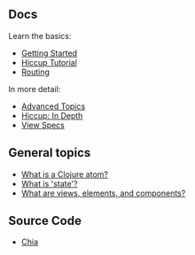 
## Docs

Learn the basics:

- [Getting Started](/chia/getting-started)
- [Hiccup Tutorial](/hiccup/syntax-guide)
- [Routing](/routing)

In more detail:

- [Advanced Topics](/chia/advanced-topics)
- [Hiccup: In Depth](/hiccup/overview)
- [View Specs](/chia/view-specs)

## General topics

- [What is a Clojure atom?](/explainers/atoms)
- [What is 'state'?](/explainers/state)
- [What are views, elements, and components?](/explainers/views-elements-components)

## Source Code

- [Chia](https://www.github.com/mhuebert/chia)